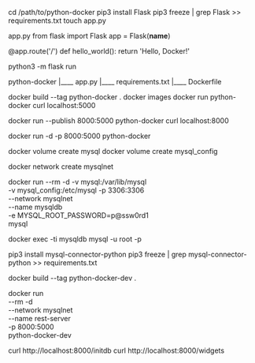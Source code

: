  cd /path/to/python-docker
 pip3 install Flask
 pip3 freeze | grep Flask >> requirements.txt
 touch app.py

app.py
from flask import Flask
app = Flask(__name__)

@app.route('/')
def hello_world():
    return 'Hello, Docker!'

python3 -m flask run

python-docker
|____ app.py
|____ requirements.txt
|____ Dockerfile

docker build --tag python-docker .
docker images
docker run python-docker
curl localhost:5000

docker run --publish 8000:5000 python-docker
curl localhost:8000

docker run -d -p 8000:5000 python-docker

docker volume create mysql
docker volume create mysql_config

docker network create mysqlnet

docker run --rm -d -v mysql:/var/lib/mysql \
  -v mysql_config:/etc/mysql -p 3306:3306 \
  --network mysqlnet \
  --name mysqldb \
  -e MYSQL_ROOT_PASSWORD=p@ssw0rd1 \
  mysql

docker exec -ti mysqldb mysql -u root -p
 

pip3 install mysql-connector-python
pip3 freeze | grep mysql-connector-python >> requirements.txt

docker build --tag python-docker-dev .

docker run \
  --rm -d \
  --network mysqlnet \
  --name rest-server \
  -p 8000:5000 \
  python-docker-dev

curl http://localhost:8000/initdb
curl http://localhost:8000/widgets